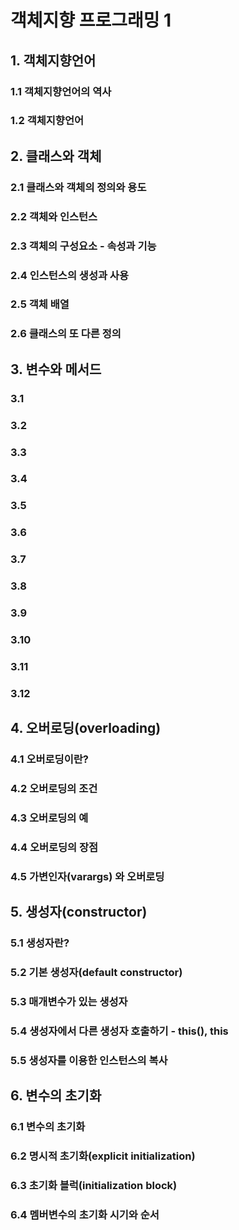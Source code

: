 # 객체지향 프로그래밍 1
## 1. 객체지향언어
### 1.1 객체지향언어의 역사
### 1.2 객체지향언어
## 2. 클래스와 객체
### 2.1 클래스와 객체의 정의와 용도
### 2.2 객체와 인스턴스
### 2.3 객체의 구성요소 - 속성과 기능
### 2.4 인스턴스의 생성과 사용
### 2.5 객체 배열
### 2.6 클래스의 또 다른 정의
## 3. 변수와 메서드
### 3.1
### 3.2
### 3.3
### 3.4
### 3.5
### 3.6
### 3.7
### 3.8
### 3.9
### 3.10
### 3.11
### 3.12
## 4. 오버로딩(overloading)
### 4.1 오버로딩이란?
### 4.2 오버로딩의 조건
### 4.3 오버로딩의 예
### 4.4 오버로딩의 장점
### 4.5 가변인자(varargs) 와 오버로딩
## 5. 생성자(constructor)
### 5.1 생성자란?
### 5.2 기본 생성자(default constructor)
### 5.3 매개변수가 있는 생성자
### 5.4 생성자에서 다른 생성자 호출하기 - this(), this
### 5.5 생성자를 이용한 인스턴스의 복사
## 6. 변수의 초기화
### 6.1 변수의 초기화
### 6.2 명시적 초기화(explicit initialization)
### 6.3 초기화 블럭(initialization block)
### 6.4 멤버변수의 초기화 시기와 순서